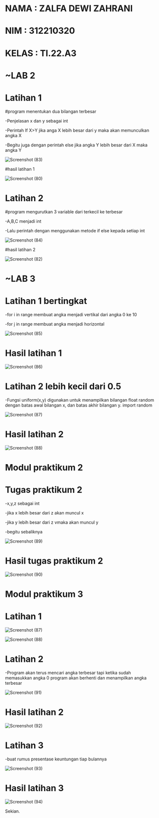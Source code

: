 # NAMA : ZALFA DEWI ZAHRANI
# NIM : 312210320
# KELAS : TI.22.A3

# ~LAB 2

# Latihan 1

#program menentukan dua bilangan terbesar

-Penjelasan x dan y sebagai int

-Perintah If X>Y jika anga X lebih besar dari y maka akan memunculkan angka X

-Begitu juga dengan perintah else jika angka Y lebih besar dari X maka angka Y

![Screenshot (83)](https://user-images.githubusercontent.com/115516617/199911078-b1a9be50-cc79-450c-a47e-994166fea889.png)

#hasil latihan 1

![Screenshot (80)](https://user-images.githubusercontent.com/115516617/199891902-6edcbe40-aff1-4b17-bd7b-0e902e134984.png)

# Latihan 2 

#program mengurutkan 3 variable dari terkecil ke terbesar

-A,B,C menjadi int

-Lalu perintah dengan menggunakan metode if else kepada setiap int

![Screenshot (84)](https://user-images.githubusercontent.com/115516617/199911280-dcf180e6-a0a4-4d9c-8ff3-7b72c6b89ca0.png)

#hasil latihan 2

![Screenshot (82)](https://user-images.githubusercontent.com/115516617/199910473-9874a9fb-e5a3-44e8-8043-7e196d5b2cbb.png)

# ~LAB 3
# Latihan 1 bertingkat

-for i in range membuat angka menjadi vertikal dari angka 0 ke 10

-for j in range membuat angka menjadi horizontal

![Screenshot (85)](https://user-images.githubusercontent.com/115516617/200156803-05f0391a-e1ed-4a7e-9a13-f8094ba577a7.png)

# Hasil latihan 1

![Screenshot (86)](https://user-images.githubusercontent.com/115516617/200156839-c7e9c15b-665a-473d-9ad6-5a68a43b235d.png)

# Latihan 2 lebih kecil dari 0.5

-Fungsi uniform(x,y) digunakan untuk menampilkan bilangan float random dengan batas awal bilangan x, dan batas akhir bilangan y.
import random

![Screenshot (87)](https://user-images.githubusercontent.com/115516617/200156913-e0564364-5ff6-44ee-8736-ba90ecc2bbd3.png)

# Hasil latihan 2

![Screenshot (88)](https://user-images.githubusercontent.com/115516617/200156957-b7cde9c8-1b07-4086-b9dd-e253aea5929c.png)

# Modul praktikum 2
# Tugas praktikum 2

-x,y,z sebagai int

-jika x lebih besar dari z akan muncul x

-jika y lebih besar dari z vmaka akan muncul y

-begitu sebaliknya

![Screenshot (89)](https://user-images.githubusercontent.com/115516617/200157043-47eeabaa-789c-40aa-8157-cc60f53e4283.png)

# Hasil tugas praktikum 2

![Screenshot (90)](https://user-images.githubusercontent.com/115516617/200157076-daa21203-654e-49a6-9053-36c1ac7b0c2e.png)

# Modul praktikum 3
# Latihan 1

![Screenshot (87)](https://user-images.githubusercontent.com/115516617/200157197-eb8637cd-9e3f-482f-8c2c-0c1378801a25.png)

![Screenshot (88)](https://user-images.githubusercontent.com/115516617/200157204-2af5c33b-7734-4541-bb7d-a27739b249b6.png)

# Latihan 2

-Program akan terus mencari angka terbesar tapi ketika sudah memasukkan angka 0 program akan berhenti dan menampilkan angka terbesar

![Screenshot (91)](https://user-images.githubusercontent.com/115516617/200157515-65926baf-a537-4572-81e8-e498a5a9d204.png)

# Hasil latihan 2

![Screenshot (92)](https://user-images.githubusercontent.com/115516617/200157547-b30d1525-e95c-4269-9ff5-3618015f62c9.png)

# Latihan 3

-buat rumus presentase keuntungan tiap bulannya

![Screenshot (93)](https://user-images.githubusercontent.com/115516617/200157587-8b1f0f81-05d1-47d7-bc64-ce100f7499e6.png)

# Hasil latihan 3

![Screenshot (94)](https://user-images.githubusercontent.com/115516617/200157621-4b0fecc0-22e1-4a3e-b60e-803087190e39.png)

Sekian.













